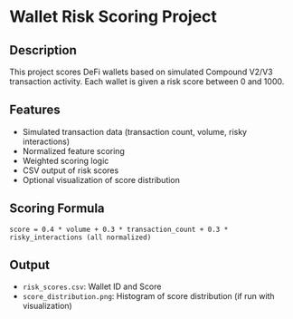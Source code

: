 # Wallet Risk Scoring Project

## Description
This project scores DeFi wallets based on simulated Compound V2/V3 transaction activity. Each wallet is given a risk score between 0 and 1000.

## Features
- Simulated transaction data (transaction count, volume, risky interactions)
- Normalized feature scoring
- Weighted scoring logic
- CSV output of risk scores
- Optional visualization of score distribution

## Scoring Formula
`score = 0.4 * volume + 0.3 * transaction_count + 0.3 * risky_interactions (all normalized)`

## Output
- `risk_scores.csv`: Wallet ID and Score
- `score_distribution.png`: Histogram of score distribution (if run with visualization)
